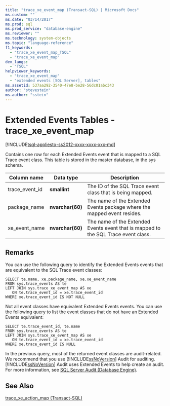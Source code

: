 ```yaml
---
title: "trace_xe_event_map (Transact-SQL) | Microsoft Docs"
ms.custom: ""
ms.date: "03/14/2017"
ms.prod: sql
ms.prod_service: "database-engine"
ms.reviewer: ""
ms.technology: system-objects
ms.topic: "language-reference"
f1_keywords: 
  - "trace_xe_event_map_TSQL"
  - "trace_xe_event_map"
dev_langs: 
  - "TSQL"
helpviewer_keywords: 
  - "trace_xe_event_map"
  - "extended events [SQL Server], tables"
ms.assetid: 537aa292-3540-47e8-be28-56dc01abc343
author: "stevestein"
ms.author: "sstein"
---
```

# Extended Events Tables - trace_xe_event_map
[!INCLUDE[tsql-appliesto-ss2012-xxxx-xxxx-xxx-md](../../includes/tsql-appliesto-ss2012-xxxx-xxxx-xxx-md.md)]

  Contains one row for each Extended Events event that is mapped to a SQL Trace event class. This table is stored in the master database, in the sys schema.  
  
|Column name|Data type|Description|  
|-----------------|---------------|-----------------|  
|trace_event_id|**smallint**|The ID of the SQL Trace event class that is being mapped.|  
|package_name|**nvarchar(60)**|The name of the Extended Events package where the mapped event resides.|  
|xe_event_name|**nvarchar(60)**|The name of the Extended Events event that is mapped to the SQL Trace event class.|  
  
## Remarks  
 You can use the following query to identify the Extended Events events that are equivalent to the SQL Trace event classes:  
  
```  
SELECT te.name, xe.package_name, xe.xe_event_name  
FROM sys.trace_events AS te  
LEFT JOIN sys.trace_xe_event_map AS xe  
   ON te.trace_event_id = xe.trace_event_id  
WHERE xe.trace_event_id IS NOT NULL  
```  
  
 Not all event classes have equivalent Extended Events events. You can use the following query to list the event classes that do not have an Extended Events equivalent:  
  
```  
SELECT te.trace_event_id, te.name  
FROM sys.trace_events AS te  
LEFT JOIN sys.trace_xe_event_map AS xe  
   ON te.trace_event_id = xe.trace_event_id  
WHERE xe.trace_event_id IS NULL  
```  
  
 In the previous query, most of the returned event classes are audit-related. We recommend that you use [!INCLUDE[ssNoVersion](../../includes/ssnoversion-md.md)] Audit for auditing. [!INCLUDE[ssNoVersion](../../includes/ssnoversion-md.md)] Audit uses Extended Events to help create an audit. For more information, see [SQL Server Audit &#40;Database Engine&#41;](../../relational-databases/security/auditing/sql-server-audit-database-engine.md).  
  
## See Also  
 [trace_xe_action_map &#40;Transact-SQL&#41;](../../relational-databases/system-tables/extended-events-tables-trace-xe-action-map.md)  
  
  
